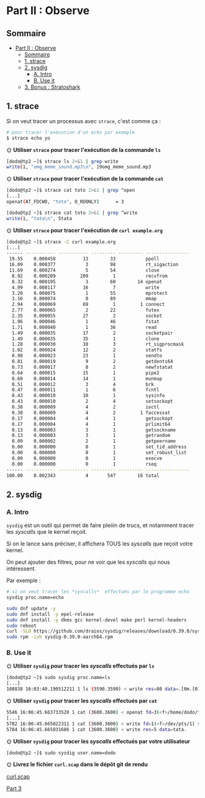 # Part II : Observe

## Sommaire

- [Part II : Observe](#part-ii--observe)
  - [Sommaire](#sommaire)
  - [1. strace](#1-strace)
  - [2. sysdig](#2-sysdig)
    - [A. Intro](#a-intro)
    - [B. Use it](#b-use-it)
  - [3. Bonus : Stratoshark](#3-bonus--stratoshark)

## 1. strace

Si on veut tracer un processus avec `strace`, c'est comme ça :

```bash
# pour tracer l'exécution d'un echo par exemple
$ strace echo yo
```

🌞 **Utiliser `strace` pour tracer l'exécution de la commande `ls`**

```bash
[dodo@tp2 ~]$ strace ls 2>&1 | grep write
write(1, "omg_meme_sound.mp3\n", 19omg_meme_sound.mp3
```

🌞 **Utiliser `strace` pour tracer l'exécution de la commande `cat`**

```bash
[dodo@tp2 ~]$ strace cat toto 2>&1 | grep ^open
[...]
openat(AT_FDCWD, "toto", O_RDONLY)      = 3

[dodo@tp2 ~]$ strace cat toto 2>&1 | grep ^write
write(1, "tata\n", 5tata
```

🌞 **Utiliser `strace` pour tracer l'exécution de `curl example.org`**

```bash
[dodo@tp2 ~]$ strace -C curl example.org
[...]
------ ----------- ----------- --------- --------- ----------------
 19.55    0.000458          13        33           ppoll
 16.09    0.000377           3        98           rt_sigaction
 11.69    0.000274           5        54           close
  8.92    0.000209         209         1           recvfrom
  8.32    0.000195           3        60        14 openat
  4.99    0.000117          16         7           write
  3.20    0.000075           1        55           mprotect
  3.16    0.000074           0        89           mmap
  2.94    0.000069          69         1         1 connect
  2.77    0.000065           2        22           futex
  2.35    0.000055          27         2           socket
  1.96    0.000046           1        46           fstat
  1.71    0.000040           1        36           read
  1.49    0.000035          17         2           socketpair
  1.49    0.000035          35         1           clone
  1.28    0.000030          10         3           rt_sigprocmask
  1.02    0.000024          12         2           statfs
  0.98    0.000023          23         1           sendto
  0.81    0.000019           9         2           getdents64
  0.73    0.000017           8         2           newfstatat
  0.64    0.000015          15         1           pipe2
  0.60    0.000014          14         1           munmap
  0.51    0.000012           3         4           brk
  0.47    0.000011           1         6           fcntl
  0.43    0.000010          10         1           sysinfo
  0.43    0.000010           2         4           setsockopt
  0.38    0.000009           4         2           ioctl
  0.38    0.000009           4         2         1 faccessat
  0.17    0.000004           4         1           getsockopt
  0.17    0.000004           4         1           prlimit64
  0.13    0.000003           3         1           getsockname
  0.13    0.000003           3         1           getrandom
  0.09    0.000002           2         1           getpeername
  0.00    0.000000           0         1           set_tid_address
  0.00    0.000000           0         1           set_robust_list
  0.00    0.000000           0         1           execve
  0.00    0.000000           0         1           rseq
------ ----------- ----------- --------- --------- ----------------
100.00    0.002343           4       547        16 total
```

## 2. sysdig

### A. Intro

`sysdig` est un outil qui permet de faire pleiiin de trucs, et notamment tracer les *syscalls*  que le kernel reçoit.

Si on le lance sans préciser, il affichera TOUS les *syscalls*  que reçoit votre kernel.

On peut ajouter des filtres, pour ne voir que les *syscalls*  qui nous intéressent.

Par exemple :

```bash
# si on veut tracer les *syscalls*  effectués par le programme echo
sysdig proc.name=echo
```

```bash
sudo dnf update -y 
sudo dnf install -y epel-release
sudo dnf install -y dkms gcc kernel-devel make perl kernel-headers
sudo reboot
curl -SLO https://github.com/draios/sysdig/releases/download/0.39.0/sysdig-0.39.0-aarch64.rpm
sudo rpm -ivh sysdig-0.39.0-aarch64.rpm
```

### B. Use it

🌞 **Utiliser `sysdig` pour tracer les *syscalls*  effectués par `ls`**

```bash
[dodo@tp2 ~]$ sudo sysdig proc.name=ls
[...]
108838 16:03:40.190512211 1 ls (3590.3590) < write res=80 data=.[0m.[01;36momg_meme_sound.mp3.[0m  .[01;31msysdig-0.39.0-aarch64.rpm.[0m  toto.
```

🌞 **Utiliser `sysdig` pour tracer les *syscalls*  effectués par `cat`**

```bash
5546 16:06:45.663733520 1 cat (3600.3600) < openat fd=3(<f>/home/dodo/toto) dirfd=-100(AT_FDCWD) name=toto(/home/dodo/toto) flags=1(O_RDONLY) mode=0 dev=FD03 ino=131081
[...]
5782 16:06:45.665022311 1 cat (3600.3600) > write fd=1(<f>/dev/pts/1) size=5
5784 16:06:45.665031686 1 cat (3600.3600) < write res=5 data=tata.
```

🌞 **Utiliser `sysdig` pour tracer les *syscalls*  effectués par votre utilisateur**

```bash
[dodo@tp2 ~]$ sudo sysdig user.name=dodo
```

🌞 **Livrez le fichier `curl.scap` dans le dépôt git de rendu**

[curl.scap](curl.scap)

[Part 3](part3.md)